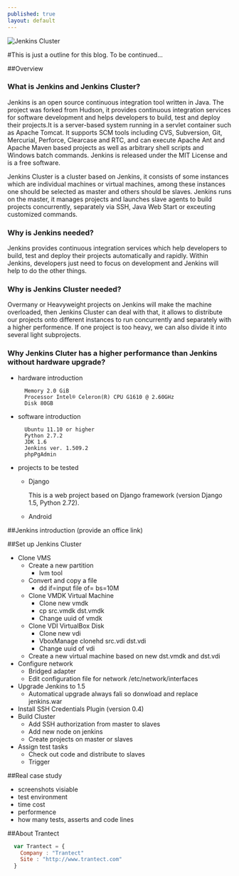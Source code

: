 ```yaml
---
published: true
layout: default
---
```


![Jenkins Cluster](https://wiki.jenkins-ci.org/download/attachments/2916393/logo-title.png?version=1&modificationDate=1302753947000)

#This is just a outline for this blog. To be continued...

##Overview

### What is Jenkins and Jenkins Cluster?

Jenkins is an open source continuous integration tool written in Java. The project was forked from Hudson, it provides continuous integration services for software development and helps developers to build, test and deploy their projects.It is a server-based system running in a servlet container such as Apache Tomcat. It supports SCM tools including CVS, Subversion, Git, Mercurial, Perforce, Clearcase and RTC, and can execute Apache Ant and Apache Maven based projects as well as arbitrary shell scripts and Windows batch commands. Jenkins is released under the MIT License and is a free software.

Jenkins Cluster is a cluster based on Jenkins, it consists of some instances which are individual machines or virtual machines, among these instances one should be selected as master and others should be slaves. Jenkins runs on the master, it manages projects and launches slave agents to build projects concurrently, separately via SSH, Java Web Start or exceuting customized commands.

### Why is Jenkins needed?

Jenkins provides continuous integration services which help developers to build, test and deploy their projects automatically and rapidly. Within Jenkins, developers just need to focus on development and Jenkins will help to do the other things.

### Why is Jenkins Cluster needed?

Overmany or Heavyweight projects on Jenkins will make the machine overloaded, then Jenkins Cluster can deal with that, it allows to distribute our projects onto different instances to run concurrently and separately with a higher performence. If one project is too heavy, we can also divide it into several light subprojects.

### Why Jenkins Cluter has a higher performance than Jenkins without hardware upgrade?



* hardware introduction

        Memory 2.0 GiB
        Processor Intel® Celeron(R) CPU G1610 @ 2.60GHz 
        Disk 80GB
    
* software introduction

        Ubuntu 11.10 or higher
        Python 2.7.2
        JDK 1.6
        Jenkins ver. 1.509.2
        phpPgAdmin
        
* projects to be tested
    * Django
        
        This is a web project based on Django framework (version Django 1.5, Python 2.72).

    * Android

##Jenkins introduction (provide an office link)

##Set up Jenkins Cluster
* Clone VMS
    *  Create a new partition
        *  lvm tool
    *  Convert and copy a file
        *  dd if=input file of=<output file> bs=10M
    *  Clone VMDK Virtual Machine
        * Clone new vmdk
        * cp src.vmdk dst.vmdk
        * Change uuid of vmdk
    *  Clone VDI VirtualBox Disk
        * Clone new vdi 
        * VboxManage clonehd src.vdi dst.vdi
        * Change uuid of vdi
    *  Create a new virtual machine based on new dst.vmdk and dst.vdi
* Configure network
    *  Bridged adapter
    *  Edit configuration file for network /etc/network/interfaces
* Upgrade Jenkins to 1.5
    *  Automatical upgrade always fali so  donwload and replace jenkins.war
* Install SSH Credentials Plugin (version 0.4)
* Build Cluster
    * Add SSH authorization from master to slaves
    * Add new node on jenkins
    * Create projects on master or slaves
* Assign test tasks
    * Check out code and distribute to slaves
    * Trigger

##Real case study
* screenshots visiable 
* test environment 
* time cost
* performence
* how many tests, asserts and code lines

##About Trantect

```javascript
  var Trantect = {
    Company : "Trantect"
    Site : "http://www.trantect.com"
  }
```
